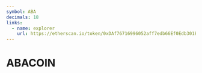```yaml
---
symbol: ABA
decimals: 18
links:
  - name: explorer
    url: https://etherscan.io/token/0xDAf76716996052aff7edb66Ef0Edb301BF001B6F
---
```


# ABACOIN
